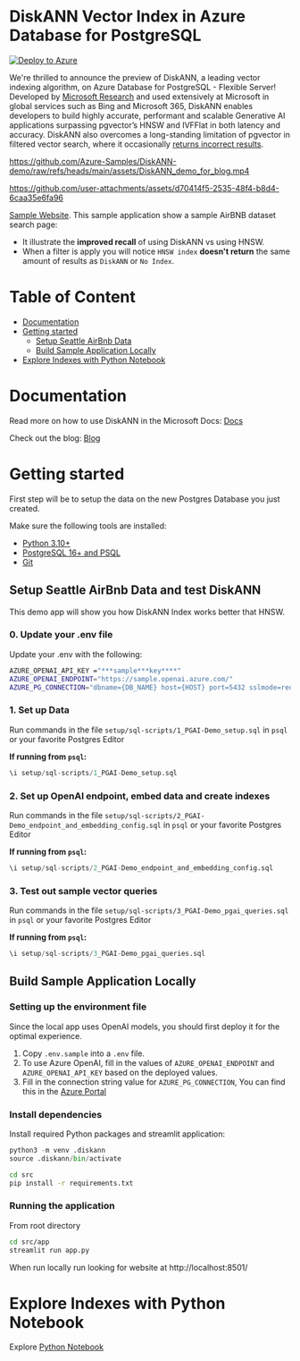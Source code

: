 # DiskANN Vector Index in Azure Database for PostgreSQL
[![Deploy to Azure](https://aka.ms/deploytoazurebutton)](https://portal.azure.com/#create/Microsoft.Template/uri/https%3A%2F%2Fraw.githubusercontent.com%2FAzure-Samples%2FDiskANN-demo%2Frefs%2Fheads%2Fmain%2Fsetup%2Fpostgres-infra%2Ftemplate.json%3F)

We're thrilled to announce the preview of DiskANN, a leading vector indexing algorithm, on Azure Database for PostgreSQL - Flexible Server! Developed by [Microsoft Research](https://www.microsoft.com/en-us/research/project/project-akupara-approximate-nearest-neighbor-search-for-large-scale-semantic-search/) and used extensively at Microsoft in global services such as Bing and Microsoft 365, DiskANN enables developers to build highly accurate, performant and scalable Generative AI applications surpassing pgvector’s HNSW and IVFFlat in both latency and accuracy. DiskANN also overcomes a long-standing limitation of pgvector in filtered vector search, where it occasionally [returns incorrect results](https://github.com/pgvector/pgvector/tree/103ac50f1a90b47a72003e8e8628a55ec372f202?tab=readme-ov-file#why-are-there-less-results-for-a-query-after-adding-an-hnsw-index).

https://github.com/Azure-Samples/DiskANN-demo/raw/refs/heads/main/assets/DiskANN_demo_for_blog.mp4


https://github.com/user-attachments/assets/d70414f5-2535-48f4-b8d4-6caa35e6fa96


[Sample Website](https://diskann-demo-dwgxbdfpgrakcmgf.westus2-01.azurewebsites.net/). This sample application show a sample AirBNB dataset search page:
* It illustrate the **improved recall** of using DiskANN vs using HNSW. 
* When a filter is apply you will notice `HNSW index` **doesn't return** the same amount of results as `DiskANN` or `No Index`.

# Table of Content
* [Documentation](#documentation)
* [Getting started](#getting-started)
    * [Setup Seattle AirBnb Data](#setup-seattle-airbnb-data-and-test-diskann)
    *  [Build Sample Application Locally](#build-sample-application-locally)
* [Explore Indexes with Python Notebook](#explore-indexes-with-python-notebook)

# Documentation
Read more on how to use DiskANN in the Microsoft Docs: [Docs](https://aka.ms/pg-diskann-docs)

Check out the blog: [Blog](https://aka.ms/pg-diskann-blog)

# Getting started

First step will be to setup the data on the new Postgres Database you just created.

Make sure the following tools are installed:

* [Python 3.10+](https://www.python.org/downloads/)
* [PostgreSQL 16+ and PSQL](https://www.postgresql.org/download/)
* [Git](https://git-scm.com/downloads)
    
## Setup Seattle AirBnb Data and test DiskANN
This demo app will show you how DiskANN Index works better that HNSW.

### 0. Update your .env file
Update your .env with the following:

```bash
AZURE_OPENAI_API_KEY ="***sample***key****"
AZURE_OPENAI_ENDPOINT="https://sample.openai.azure.com/"
AZURE_PG_CONNECTION="dbname={DB_NAME} host={HOST} port=5432 sslmode=require user={USER_NAME} password={PASSWORD}"
```

### 1. Set up Data

Run commands in the file `setup/sql-scripts/1_PGAI-Demo_setup.sql` in `psql` or your favorite Postgres Editor

**If running from `psql`:**
```sql
\i setup/sql-scripts/1_PGAI-Demo_setup.sql
```

### 2. Set up OpenAI endpoint, embed data and create indexes

Run commands in the file `setup/sql-scripts/2_PGAI-Demo_endpoint_and_embedding_config.sql` in `psql` or your favorite Postgres Editor

**If running from `psql`:**
```sql
\i setup/sql-scripts/2_PGAI-Demo_endpoint_and_embedding_config.sql
```

### 3. Test out sample vector queries

Run commands in the file `setup/sql-scripts/3_PGAI-Demo_pgai_queries.sql` in `psql` or your favorite Postgres Editor

**If running from `psql`:**
```sql
\i setup/sql-scripts/3_PGAI-Demo_pgai_queries.sql
```

## Build Sample Application Locally

### Setting up the environment file

Since the local app uses OpenAI models, you should first deploy it for the optimal experience.

1. Copy `.env.sample` into a `.env` file.
2. To use Azure OpenAI, fill in the values of `AZURE_OPENAI_ENDPOINT` and `AZURE_OPENAI_API_KEY` based on the deployed values.
3. Fill in the connection string value for `AZURE_PG_CONNECTION`, You can find this in the [Azure Portal](https://learn.microsoft.com/en-us/azure/postgresql/flexible-server/connect-python?tabs=bash%2Cpassword#add-authentication-code)

### Install dependencies
Install required Python packages and streamlit application:

```python
python3 -m venv .diskann
source .diskann/bin/activate
```

```bash
cd src
pip install -r requirements.txt
```

### Running the application
From root directory

```bash
cd src/app
streamlit run app.py
```

When run locally run looking for website at http://localhost:8501/


# Explore Indexes with Python Notebook

Explore [Python Notebook](src/notebook/Recall_experiement_for_Indices.ipynb)
